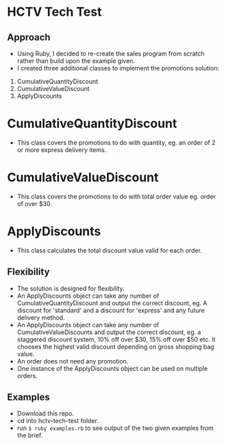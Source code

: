 # HCTV Tech Test

## Approach
* Using Ruby, I decided to re-create the sales program from scratch rather than build upon the example given.
* I created three additional classes to implement the promotions solution:
1. CumulativeQuantityDiscount
2. CumulativeValueDiscount
3. ApplyDiscounts

# CumulativeQuantityDiscount
* This class covers the promotions to do with quantity, eg. an order of 2 or more express delivery items.

# CumulativeValueDiscount
* This class covers the promotions to do with total order value eg. order of over $30.

# ApplyDiscounts
* This class calculates the total discount value valid for each order.

## Flexibility
* The solution is designed for flexibility.
* An ApplyDiscounts object can take any number of CumulativeQuantityDiscount and output the correct discount, eg. A discount for 'standard' and a discount for 'express' and any future delivery method.
* An ApplyDiscounts object can take any number of CumulativeValueDiscounts and output the correct discount, eg. a staggered discount system, 10% off over $30, 15% off over $50 etc. It chooses the highest valid discount depending on gross shopping bag value.
* An order does not need any promotion.
* One instance of the ApplyDiscounts object can be used on multiple orders.

## Examples
* Download this repo.
* cd into hctv-tech-test folder.
* run ```$ ruby examples.rb``` to see output of the two given examples from the brief.
